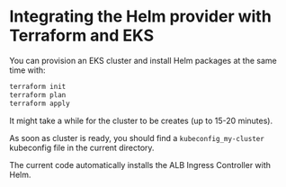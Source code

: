 # Integrating the Helm provider with Terraform and EKS

You can provision an EKS cluster and install Helm packages at the same time with:

```bash
terraform init
terraform plan
terraform apply
```

It might take a while for the cluster to be creates (up to 15-20 minutes).

As soon as cluster is ready, you should find a `kubeconfig_my-cluster` kubeconfig file in the current directory.

The current code automatically installs the ALB Ingress Controller with Helm.
